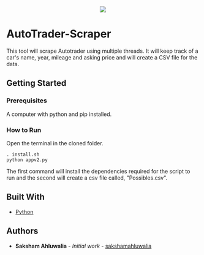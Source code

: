 <div align="center">
  <img src ="http://www.icym.edu.my/v13/images/python-developers_b02fb.png" />
</div>

# AutoTrader-Scraper
This tool will scrape Autotrader using multiple threads. It will keep track of a car's name, year, mileage and asking price and will create a CSV file for the data. 

## Getting Started

### Prerequisites

A computer with python and pip installed. 

### How to Run

Open the terminal in the cloned folder. 
```
. install.sh
python appv2.py
```
The first command will install the dependencies required for the script to run and the second will create a csv file called, "Possibles.csv".

## Built With

* [Python](https://www.python.org)

## Authors

* **Saksham Ahluwalia** - *Initial work* - [sakshamahluwalia](https://github.com/sakshamahluwalia)

